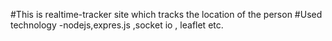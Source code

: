 #This is realtime-tracker site which tracks the location of the person
#Used technology -nodejs,expres.js ,socket io , leaflet etc.
